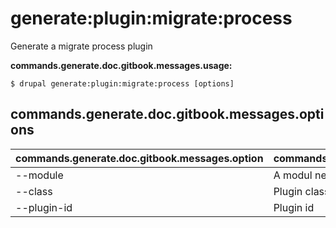 # generate:plugin:migrate:process
Generate a migrate process plugin

**commands.generate.doc.gitbook.messages.usage:**
```
$ drupal generate:plugin:migrate:process [options]
```

## commands.generate.doc.gitbook.messages.options
commands.generate.doc.gitbook.messages.option | commands.generate.doc.gitbook.messages.details
-------|-------------
--module | A modul neve.
--class | Plugin class name
--plugin-id | Plugin id
